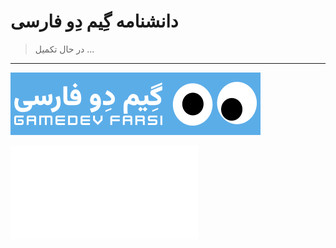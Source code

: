 # دانشنامه گِیم دِو فارسی

> در حال تکمیل ...

---
![logo](_resources/logo.png)


![README](kb/README.md)